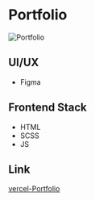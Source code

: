# Portfolio

![Portfolio](https://kept.com.ua/core/cache/plugins/imageviewer/51474/f948fafe6deb07687e647e017cd9cc7d48e604281e19a662eb7a58ca2b2df92f/1100x1100_cropped.jpg)

## UI/UX

- Figma

## Frontend Stack

- HTML
- SCSS
- JS

## Link

[vercel-Portfolio](https://portfolio-eight-iota-83.vercel.app)
